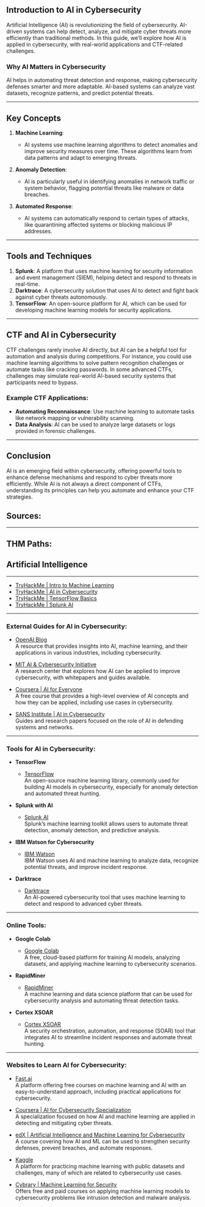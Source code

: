 ## Introduction to AI in Cybersecurity

Artificial Intelligence (AI) is revolutionizing the field of cybersecurity. AI-driven systems can help detect, analyze, and mitigate cyber threats more efficiently than traditional methods. In this guide, we’ll explore how AI is applied in cybersecurity, with real-world applications and CTF-related challenges.

### Why AI Matters in Cybersecurity

AI helps in automating threat detection and response, making cybersecurity defenses smarter and more adaptable. AI-based systems can analyze vast datasets, recognize patterns, and predict potential threats.

---

## Key Concepts

1. **Machine Learning**:
   - AI systems use machine learning algorithms to detect anomalies and improve security measures over time. These algorithms learn from data patterns and adapt to emerging threats.
   
2. **Anomaly Detection**:
   - AI is particularly useful in identifying anomalies in network traffic or system behavior, flagging potential threats like malware or data breaches.

3. **Automated Response**:
   - AI systems can automatically respond to certain types of attacks, like quarantining affected systems or blocking malicious IP addresses.

---

## Tools and Techniques

1. **Splunk**: A platform that uses machine learning for security information and event management (SIEM), helping detect and respond to threats in real-time.
2. **Darktrace**: A cybersecurity solution that uses AI to detect and fight back against cyber threats autonomously.
3. **TensorFlow**: An open-source platform for AI, which can be used for developing machine learning models for security applications.

---

## CTF and AI in Cybersecurity

CTF challenges rarely involve AI directly, but AI can be a helpful tool for automation and analysis during competitions. For instance, you could use machine learning algorithms to solve pattern recognition challenges or automate tasks like cracking passwords. In some advanced CTFs, challenges may simulate real-world AI-based security systems that participants need to bypass.

### Example CTF Applications:
- **Automating Reconnaissance**: Use machine learning to automate tasks like network mapping or vulnerability scanning.
- **Data Analysis**: AI can be used to analyze large datasets or logs provided in forensic challenges.

---

## Conclusion

AI is an emerging field within cybersecurity, offering powerful tools to enhance defense mechanisms and respond to cyber threats more efficiently. While AI is not always a direct component of CTFs, understanding its principles can help you automate and enhance your CTF strategies.

## Sources:

---

## THM Paths:
## Artificial Intelligence

---

- [TryHackMe | Intro to Machine Learning](https://tryhackme.com/room/introtoanalysis)
- [TryHackMe | AI in Cybersecurity](https://tryhackme.com/room/aiincybersecurity)
- [TryHackMe | TensorFlow Basics](https://tryhackme.com/room/tensorflowbasics)
- [TryHackMe | Splunk AI](https://tryhackme.com/room/splunkai)

---

### External Guides for AI in Cybersecurity:

- [OpenAI Blog](https://openai.com/blog/)  
   A resource that provides insights into AI, machine learning, and their applications in various industries, including cybersecurity.

- [MIT AI & Cybersecurity Initiative](https://aicenter.mit.edu/)  
   A research center that explores how AI can be applied to improve cybersecurity, with whitepapers and guides available.

- [Coursera | AI for Everyone](https://www.coursera.org/learn/ai-for-everyone)  
   A free course that provides a high-level overview of AI concepts and how they can be applied, including use cases in cybersecurity.

- [SANS Institute | AI in Cybersecurity](https://www.sans.org/blog/ai-in-cybersecurity/)  
   Guides and research papers focused on the role of AI in defending systems and networks.

---

### Tools for AI in Cybersecurity:

- **TensorFlow**  
   - [TensorFlow](https://www.tensorflow.org/)  
     An open-source machine learning library, commonly used for building AI models in cybersecurity, especially for anomaly detection and automated threat hunting.

- **Splunk with AI**  
   - [Splunk AI](https://www.splunk.com/en_us/software/enterprise-machine-learning-toolkit.html)  
     Splunk’s machine learning toolkit allows users to automate threat detection, anomaly detection, and predictive analysis.

- **IBM Watson for Cybersecurity**  
   - [IBM Watson](https://www.ibm.com/watson/security)  
     IBM Watson uses AI and machine learning to analyze data, recognize potential threats, and improve incident response.

- **Darktrace**  
   - [Darktrace](https://www.darktrace.com/)  
     An AI-powered cybersecurity tool that uses machine learning to detect and respond to advanced cyber threats.

---

### Online Tools:

- **Google Colab**  
   - [Google Colab](https://colab.research.google.com/)  
     A free, cloud-based platform for training AI models, analyzing datasets, and applying machine learning to cybersecurity scenarios.

- **RapidMiner**  
   - [RapidMiner](https://rapidminer.com/)  
     A machine learning and data science platform that can be used for cybersecurity analysis and automating threat detection tasks.

- **Cortex XSOAR**  
   - [Cortex XSOAR](https://www.paloaltonetworks.com/cortex/xsoar)  
     A security orchestration, automation, and response (SOAR) tool that integrates AI to streamline incident responses and automate threat hunting.

---

### Websites to Learn AI for Cybersecurity:

- [Fast.ai](https://www.fast.ai/)  
   A platform offering free courses on machine learning and AI with an easy-to-understand approach, including practical applications for cybersecurity.

- [Coursera | AI for Cybersecurity Specialization](https://www.coursera.org/specializations/ai-for-cybersecurity)  
   A specialization focused on how AI and machine learning are applied in detecting and mitigating cyber threats.

- [edX | Artificial Intelligence and Machine Learning for Cybersecurity](https://www.edx.org/course/artificial-intelligence-and-machine-learning-for-cybersecurity)  
   A course covering how AI and ML can be used to strengthen security defenses, prevent breaches, and automate responses.

- [Kaggle](https://www.kaggle.com/)  
   A platform for practicing machine learning with public datasets and challenges, many of which are related to cybersecurity use cases.

- [Cybrary | Machine Learning for Security](https://www.cybrary.it/course/machine-learning-for-security/)  
   Offers free and paid courses on applying machine learning models to cybersecurity problems like intrusion detection and malware analysis.
